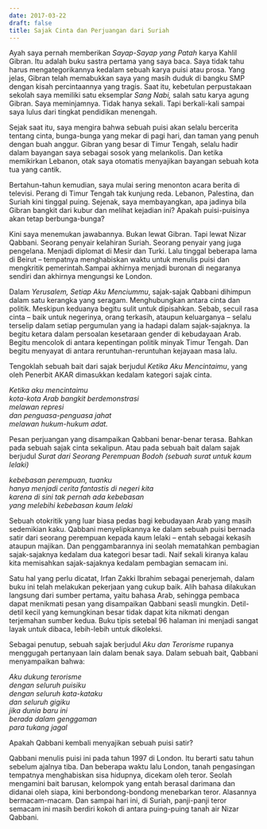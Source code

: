 ```yaml
---
date: 2017-03-22
draft: false
title: Sajak Cinta dan Perjuangan dari Suriah
---
```

Ayah saya pernah memberikan _Sayap-Sayap yang Patah_ karya Kahlil Gibran. Itu adalah buku sastra pertama yang saya baca. Saya tidak tahu harus mengategorikannya kedalam sebuah karya puisi atau prosa. Yang jelas, Gibran telah memabukkan saya yang masih duduk di bangku SMP dengan kisah percintaannya yang tragis. Saat itu, kebetulan perpustakaan sekolah saya memiliki satu eksemplar _Sang Nabi,_ salah satu karya agung Gibran. Saya meminjamnya. Tidak hanya sekali. Tapi berkali-kali sampai saya lulus dari tingkat pendidikan menengah.

Sejak saat itu, saya mengira bahwa sebuah puisi akan selalu bercerita tentang cinta, bunga-bunga yang mekar di pagi hari, dan taman yang penuh dengan buah anggur. Gibran yang besar di Timur Tengah, selalu hadir dalam bayangan saya sebagai sosok yang melankolis. Dan ketika memikirkan Lebanon, otak saya otomatis menyajikan bayangan sebuah kota tua yang cantik.

Bertahun-tahun kemudian, saya mulai sering menonton acara berita di televisi. Perang di Timur Tengah tak kunjung reda. Lebanon, Palestina, dan Suriah kini tinggal puing. Sejenak, saya membayangkan, apa jadinya bila Gibran bangkit dari kubur dan melihat kejadian ini? Apakah puisi-puisinya akan tetap berbunga-bunga?

Kini saya menemukan jawabannya. Bukan lewat Gibran. Tapi lewat Nizar Qabbani. Seorang penyair kelahiran Suriah. Seorang penyair yang juga pengelana. Menjadi diplomat di Mesir dan Turki. Lalu tinggal beberapa lama di Beirut – tempatnya menghabiskan waktu untuk menulis puisi dan mengkritik pemerintah.Sampai akhirnya menjadi buronan di negaranya sendiri dan akhirnya mengungsi ke London.

Dalam _Yerusalem, Setiap Aku Menciummu_, sajak-sajak Qabbani dihimpun dalam satu kerangka yang seragam. Menghubungkan antara cinta dan politik. Meskipun keduanya begitu sulit untuk dipisahkan. Sebab, secuil rasa cinta – baik untuk negerinya, orang terkasih, ataupun keluarganya – selalu terselip dalam setiap pergumulan yang ia hadapi dalam sajak-sajaknya. Ia begitu ketara dalam persoalan kesetaraan gender di kebudayaan Arab. Begitu mencolok di antara kepentingan politik minyak Timur Tengah. Dan begitu menyayat di antara reruntuhan-reruntuhan kejayaan masa lalu.

Tengoklah sebuah bait dari sajak berjudul _Ketika Aku Mencintaimu_, yang oleh Penerbit AKAR dimasukkan kedalam kategori sajak cinta.

_Ketika aku mencintaimu_  
_kota-kota Arab bangkit berdemonstrasi_  
_melawan represi_  
_dan penguasa-penguasa jahat_  
_melawan hukum-hukum adat._  

Pesan perjuangan yang disampaikan Qabbani benar-benar terasa. Bahkan pada sebuah sajak cinta sekalipun. Atau pada sebuah bait dalam sajak berjudul _Surat dari Seorang Perempuan Bodoh (sebuah surat untuk kaum lelaki)_

_kebebasan perempuan, tuanku_  
_hanya menjadi cerita fantastis di negeri kita_  
_karena di sini tak pernah ada kebebasan_  
_yang melebihi kebebasan kaum lelaki_  

Sebuah otokritik yang luar biasa pedas bagi kebudayaan Arab yang masih sedemikian kaku. Qabbani menyelipkannya ke dalam sebuah puisi bernada satir dari seorang perempuan kepada kaum lelaki – entah sebagai kekasih ataupun majikan. Dan penggambarannya ini seolah mematahkan pembagian sajak-sajaknya kedalam dua kategori besar tadi. Naif sekali kiranya kalau kita memisahkan sajak-sajaknya kedalam pembagian semacam ini.

Satu hal yang perlu dicatat, Irfan Zakki Ibrahim sebagai penerjemah, dalam buku ini telah melakukan pekerjaan yang cukup baik. Alih bahasa dilakukan langsung dari sumber pertama, yaitu bahasa Arab, sehingga pembaca dapat menikmati pesan yang disampaikan Qabbani seasli mungkin. Detil-detil kecil yang kemungkinan besar tidak dapat kita nikmati dengan terjemahan sumber kedua. Buku tipis setebal 96 halaman ini menjadi sangat layak untuk dibaca, lebih-lebih untuk dikoleksi.

Sebagai penutup, sebuah sajak berjudul _Aku dan Terorisme_ rupanya menggugah pertanyaan lain dalam benak saya. Dalam sebuah bait, Qabbani menyampaikan bahwa:

_Aku dukung terorisme_  
_dengan seluruh puisiku_  
_dengan seluruh kata-kataku_  
_dan seluruh gigiku_  
_jika dunia baru ini_  
_berada dalam genggaman_  
_para tukang jagal_  

Apakah Qabbani kembali menyajikan sebuah puisi satir?

Qabbani menulis puisi ini pada tahun 1997 di London. Itu berarti satu tahun sebelum ajalnya tiba. Dan beberapa waktu lalu London, tanah pengasingan tempatnya menghabiskan sisa hidupnya, dicekam oleh teror. Seolah mengamini bait barusan, kelompok yang entah berasal darimana dan didanai oleh siapa, kini berbondong-bondong menebarkan teror. Alasannya bermacam-macam. Dan sampai hari ini, di Suriah, panji-panji teror semacam ini masih berdiri kokoh di antara puing-puing tanah air Nizar Qabbani. 
